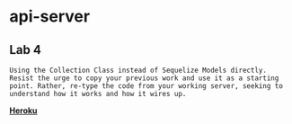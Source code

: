 # api-server

## Lab 4

```
Using the Collection Class instead of Sequelize Models directly. Resist the urge to copy your previous work and use it as a starting point. Rather, re-type the code from your working server, seeking to understand how it works and how it wires up. 
```

**[Heroku]()**
